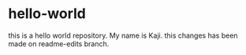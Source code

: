 # hello-world
this is a hello world repository.
My name is Kaji. 
this changes has been made on readme-edits branch.
